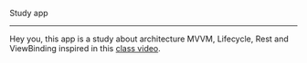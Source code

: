 Study app 

---

Hey you, this app is a study about architecture MVVM, Lifecycle, Rest and ViewBinding inspired in this [class video](https://www.youtube.com/watch?v=Gf5VEBQQzrk&list=PLOf9Wh_GuZZxGM4DQEyu0zwSsjGO5Q8jq&index=5).
